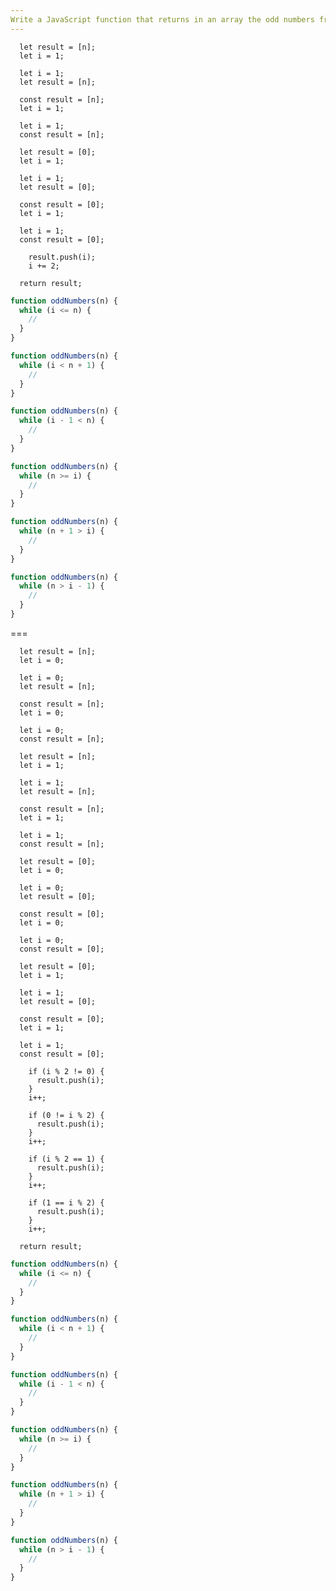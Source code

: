 ```yaml
---
Write a JavaScript function that returns in an array the odd numbers from 1 to N using a "while" loop.
---
```


```initial
  let result = [n];
  let i = 1;
```

```initial
  let i = 1;
  let result = [n];
```

```initial
  const result = [n];
  let i = 1;
```

```initial
  let i = 1;
  const result = [n];
```

```initial
  let result = [0];
  let i = 1;
```

```initial
  let i = 1;
  let result = [0];
```

```initial
  const result = [0];
  let i = 1;
```

```initial
  let i = 1;
  const result = [0];
```

```transformation
    result.push(i);
    i += 2;
```

```final
  return result;
```

```js
function oddNumbers(n) {
  while (i <= n) {
    //
  }
}
```

```js
function oddNumbers(n) {
  while (i < n + 1) {
    //
  }
}
```

```js
function oddNumbers(n) {
  while (i - 1 < n) {
    //
  }
}
```

```js
function oddNumbers(n) {
  while (n >= i) {
    //
  }
}
```

```js
function oddNumbers(n) {
  while (n + 1 > i) {
    //
  }
}
```

```js
function oddNumbers(n) {
  while (n > i - 1) {
    //
  }
}
```

===

```initial
  let result = [n];
  let i = 0;
```

```initial
  let i = 0;
  let result = [n];
```

```initial
  const result = [n];
  let i = 0;
```

```initial
  let i = 0;
  const result = [n];
```

```initial
  let result = [n];
  let i = 1;
```

```initial
  let i = 1;
  let result = [n];
```

```initial
  const result = [n];
  let i = 1;
```

```initial
  let i = 1;
  const result = [n];
```

```initial
  let result = [0];
  let i = 0;
```

```initial
  let i = 0;
  let result = [0];
```

```initial
  const result = [0];
  let i = 0;
```

```initial
  let i = 0;
  const result = [0];
```

```initial
  let result = [0];
  let i = 1;
```

```initial
  let i = 1;
  let result = [0];
```

```initial
  const result = [0];
  let i = 1;
```

```initial
  let i = 1;
  const result = [0];
```

```transformation
    if (i % 2 != 0) {
      result.push(i);
    }
    i++;
```

```transformation
    if (0 != i % 2) {
      result.push(i);
    }
    i++;
```

```transformation
    if (i % 2 == 1) {
      result.push(i);
    }
    i++;
```

```transformation
    if (1 == i % 2) {
      result.push(i);
    }
    i++;
```

```final
  return result;
```

```js
function oddNumbers(n) {
  while (i <= n) {
    //
  }
}
```

```js
function oddNumbers(n) {
  while (i < n + 1) {
    //
  }
}
```

```js
function oddNumbers(n) {
  while (i - 1 < n) {
    //
  }
}
```

```js
function oddNumbers(n) {
  while (n >= i) {
    //
  }
}
```

```js
function oddNumbers(n) {
  while (n + 1 > i) {
    //
  }
}
```

```js
function oddNumbers(n) {
  while (n > i - 1) {
    //
  }
}
```
